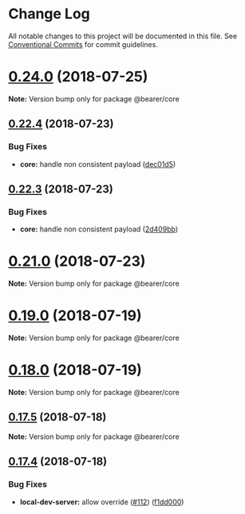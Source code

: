 # Change Log

All notable changes to this project will be documented in this file.
See [Conventional Commits](https://conventionalcommits.org) for commit guidelines.

<a name="0.24.0"></a>
# [0.24.0](https://github.com/Bearer/bearer/compare/v0.23.2...v0.24.0) (2018-07-25)




**Note:** Version bump only for package @bearer/core

<a name="0.22.4"></a>
## [0.22.4](https://github.com/Bearer/bearer/compare/v0.22.2...v0.22.4) (2018-07-23)


### Bug Fixes

* **core:** handle non consistent payload ([dec01d5](https://github.com/Bearer/bearer/commit/dec01d5))




<a name="0.22.3"></a>
## [0.22.3](https://github.com/Bearer/bearer/compare/v0.22.3-0...v0.22.3) (2018-07-23)


### Bug Fixes

* **core:** handle non consistent payload ([2d409bb](https://github.com/Bearer/bearer/commit/2d409bb))




<a name="0.21.0"></a>
# [0.21.0](https://github.com/Bearer/bearer/compare/v0.20.2...v0.21.0) (2018-07-23)




**Note:** Version bump only for package @bearer/core

<a name="0.19.0"></a>
# [0.19.0](https://github.com/Bearer/bearer/compare/v0.18.0...v0.19.0) (2018-07-19)




**Note:** Version bump only for package @bearer/core

<a name="0.18.0"></a>
# [0.18.0](https://github.com/Bearer/bearer/compare/v0.17.5...v0.18.0) (2018-07-19)




**Note:** Version bump only for package @bearer/core

<a name="0.17.5"></a>
## [0.17.5](https://github.com/Bearer/bearer/compare/v0.17.4...v0.17.5) (2018-07-18)




**Note:** Version bump only for package @bearer/core

<a name="0.17.4"></a>
## [0.17.4](https://github.com/Bearer/bearer/compare/v0.17.3...v0.17.4) (2018-07-18)


### Bug Fixes

* **local-dev-server:** allow override ([#112](https://github.com/Bearer/bearer/issues/112)) ([f1dd000](https://github.com/Bearer/bearer/commit/f1dd000))
